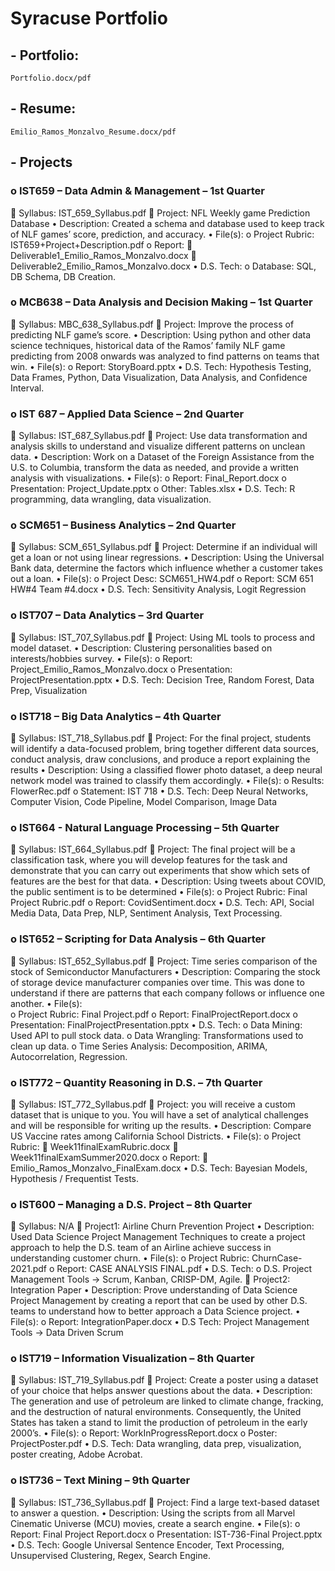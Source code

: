 # Syracuse Portfolio

## -	Portfolio: 
    Portfolio.docx/pdf
## -	Resume: 
    Emilio_Ramos_Monzalvo_Resume.docx/pdf
## -	Projects

### o	IST659 – Data Admin & Management – 1st Quarter
	Syllabus: IST_659_Syllabus.pdf
	Project: NFL Weekly game Prediction Database
•	Description: Created a schema and database used to keep track of NLF games’ score, prediction, and accuracy.
•	File(s): 
o	Project Rubric: IST659+Project+Description.pdf
o	Report:
	Deliverable1_Emilio_Ramos_Monzalvo.docx
	Deliverable2_Emilio_Ramos_Monzalvo.docx
•	D.S. Tech:
o	Database: SQL, DB Schema, DB Creation.

### o	MCB638 – Data Analysis and Decision Making – 1st Quarter
	Syllabus: MBC_638_Syllabus.pdf
	Project: Improve the process of predicting NLF game’s score.
•	Description: Using python and other data science techniques, historical data of the Ramos’ family NLF game predicting from 2008 onwards was analyzed to find patterns on teams that win.
•	File(s): 
o	Report: StoryBoard.pptx
•	D.S. Tech: Hypothesis Testing, Data Frames, Python, Data Visualization, Data Analysis, and Confidence Interval.

### o	IST 687 – Applied Data Science – 2nd Quarter
	Syllabus: IST_687_Syllabus.pdf
	Project: Use data transformation and analysis skills to understand and visualize different patterns on unclean data.
•	Description: Work on a Dataset of the Foreign Assistance from the U.S. to Columbia, transform the data as needed, and provide a written analysis with visualizations.
•	File(s):
o	Report: Final_Report.docx
o	Presentation: Project_Update.pptx
o	Other: Tables.xlsx
•	D.S. Tech: R programming, data wrangling, data visualization.

### o	SCM651 – Business Analytics – 2nd Quarter
	Syllabus: SCM_651_Syllabus.pdf
	Project: Determine if an individual will get a loan or not using  linear regressions.
•	Description: Using the Universal Bank data, determine the factors which influence whether a customer takes out a loan.
•	File(s):
o	Project Desc: SCM651_HW4.pdf
o	Report: SCM 651 HW#4 Team #4.docx
•	D.S. Tech: Sensitivity Analysis, Logit Regression

### o	IST707 – Data Analytics – 3rd Quarter
	Syllabus: IST_707_Syllabus.pdf
	Project: Using ML tools to process and model dataset.
•	Description: Clustering personalities based on interests/hobbies survey. 
•	File(s):
o	Report: Project_Emilio_Ramos_Monzalvo.docx
o	Presentation: ProjectPresentation.pptx
•	D.S. Tech:  Decision Tree, Random Forest, Data Prep, Visualization

### o	IST718 – Big Data Analytics – 4th Quarter
	Syllabus: IST_718_Syllabus.pdf
	Project: For the final project, students will identify a data-focused problem, bring together different data sources, conduct analysis, draw conclusions, and produce a report explaining the results
•	Description: Using a classified flower photo dataset, a deep neural network model was trained to classify them accordingly.
•	File(s): 
o	Results: FlowerRec.pdf
o	Statement: IST 718
•	D.S. Tech: Deep Neural Networks, Computer Vision, Code Pipeline, Model Comparison, Image Data

### o	IST664 - Natural Language Processing – 5th Quarter
	Syllabus: IST_664_Syllabus.pdf
	Project: The final project will be a classification task, where you will develop features for the task and demonstrate that you can carry out experiments that show which sets of features are the best for that data.
•	Description: Using tweets about COVID, the public sentiment is to be determined
•	File(s): 
o	Project Rubric: Final Project Rubric.pdf
o	Report: CovidSentiment.docx
•	D.S. Tech: API, Social Media Data, Data Prep, NLP, Sentiment Analysis, Text Processing.

### o	IST652 – Scripting for Data Analysis – 6th Quarter
	Syllabus: IST_652_Syllabus.pdf
	Project: Time series comparison of the stock of Semiconductor Manufacturers
•	Description: Comparing the stock of storage device manufacturer companies over time. This was done to understand if there are patterns that each company follows or influence one another.
•	File(s): 	
o	Project Rubric: Final Project.pdf
o	Report: FinalProjectReport.docx
o	Presentation: FinalProjectPresentation.pptx
•	D.S. Tech: 
o	Data Mining: Used API to pull stock data.
o	Data Wrangling: Transformations used to clean up data.
o	Time Series Analysis: Decomposition, ARIMA, Autocorrelation, Regression.

### o	IST772 – Quantity Reasoning in D.S. – 7th Quarter
	Syllabus: IST_772_Syllabus.pdf
	Project: you will receive a custom dataset that is unique to you. You will have a set of analytical challenges and will be responsible for writing up the results.
•	Description: Compare US Vaccine rates among California School Districts.
•	File(s):
o	Project Rubric: 
	Week11finalExamRubric.docx
	Week11finalExamSummer2020.docx
o	Report: 
	Emilio_Ramos_Monzalvo_FinalExam.docx
•	D.S. Tech: Bayesian Models, Hypothesis / Frequentist Tests. 

### o	IST600 – Managing a D.S. Project – 8th Quarter
	Syllabus: N/A
	Project1: Airline Churn Prevention Project
•	Description: Used Data Science Project Management Techniques to create a project approach to help the D.S. team of an Airline achieve success in understanding customer churn.
•	File(s):
o	Project Rubric: ChurnCase-2021.pdf
o	Report: CASE ANALYSIS FINAL.pdf
•	 D.S. Tech: 
o	D.S. Project Management Tools -> Scrum, Kanban, CRISP-DM, Agile.
	Project2: Integration Paper
•	Description: Prove understanding of Data Science Project Management by creating a report that can be used by other D.S. teams to understand how to better approach a Data Science project.
•	File(s):
o	Report: IntegrationPaper.docx
•	D.S Tech: Project Management Tools -> Data Driven Scrum

### o	IST719 – Information Visualization – 8th Quarter
	Syllabus: IST_719_Syllabus.pdf
	Project: Create a poster using a dataset of your choice that helps answer questions about the data.
•	Description: The generation and use of petroleum are linked to climate change, fracking, and the destruction of natural environments. Consequently, the United States has taken a stand to limit the production of petroleum in the early 2000’s.
•	File(s):
o	Report: WorkInProgressReport.docx
o	Poster: ProjectPoster.pdf
•	D.S. Tech: Data wrangling, data prep, visualization, poster creating, Adobe Acrobat.

### o	IST736 – Text Mining – 9th Quarter
	Syllabus: IST_736_Syllabus.pdf
	Project: Find a large text-based dataset to answer a question.
•	Description: Using the scripts from all Marvel Cinematic Universe (MCU) movies, create a search engine.
•	File(s):
o	Report: Final Project Report.docx
o	Presentation: IST-736-Final Project.pptx
•	D.S. Tech: Google Universal Sentence Encoder, Text Processing, Unsupervised Clustering, Regex, Search Engine. 
